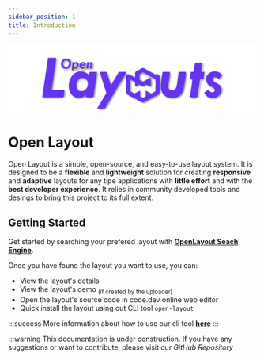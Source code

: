 ```yaml
---
sidebar_position: 1
title: Introduction
---
```


![Open Layout](./img/open-banner.png)

# Open Layout

Open Layout is a simple, open-source, and easy-to-use layout system. It is designed to be a **flexible** and **lightweight** solution for creating **responsive** and **adaptive** layouts for any tipe applications with **little effort** and with the **best developer experience**. It relies in community developed tools and desings to bring this project to its full extent. 

## Getting Started

Get started by searching your prefered layout with [**OpenLayout Seach Engine**](https://openlayout.me/layouts).

Once you have found the layout you want to use, you can:
* View the layout's details
* View the layout's demo <sub>(if created by the uploader)</sub>
* Open the layout's source code in code.dev online web editor
* Quick install the layout using out CLI tool `open-layout`

:::success
More information about how to use our cli tool [**here**](./npm-package/get-started.md)
:::

:::warning
This documentation is under construction. If you have any suggestions or want to contribute, please visit our *GitHub Repository*

